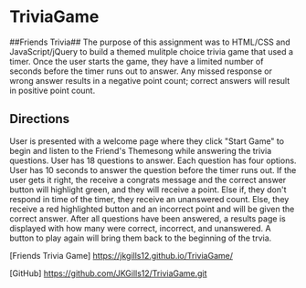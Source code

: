 # TriviaGame
##Friends Trivia##
The purpose of this assignment was to HTML/CSS and JavaScript/jQuery to build a themed mulitple choice trivia game that used a timer. Once the user starts the game, they have a limited number of seconds before the timer runs out to answer. Any missed response or wrong answer results in a negative point count; correct answers will result in positive point count.

## Directions
User is presented with a welcome page where they click "Start Game" to begin and listen to the Friend's Themesong while answering the trivia questions.
User has 18 questions to answer.
Each question has four options.
User has 10 seconds to answer the question before the timer runs out.
If the user gets it right, the receive a congrats message and the correct answer button will highlight green, and they will receive a point.
Else if, they don't respond in time of the timer, they receive an unanswered count.
Else, they receive a red highlighted button and an incorrect point and will be given the correct answer.
After all questions have been answered, a results page is displayed with how many were correct, incorrect, and unanswered.
A button to play again will bring them back to the beginning of the trvia.



[Friends Trivia Game] https://jkgills12.github.io/TriviaGame/

[GitHub] https://github.com/JKGills12/TriviaGame.git

